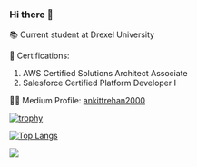### Hi there 👋

📚 Current student at Drexel University

📜 Certifications:
  1. AWS Certified Solutions Architect Associate
  2. Salesforce Certified Platform Developer I

✍🏻 Medium Profile: <a href="https://ankittrehan2000.medium.com/">ankittrehan2000</a>

[![trophy](https://github-profile-trophy.vercel.app/?username=ankittrehan2000&theme=algolia&margin-w=15&margin-h=15&rank=S,SSS,SS,AAA,AA,A,B,C,SECRET)](https://github.com/ryo-ma/github-profile-trophy)

[![Top Langs](https://github-readme-stats.vercel.app/api/top-langs/?username=ankittrehan2000&layout=compact&theme=dark)](https://github.com/anuraghazra/github-readme-stats)

![](https://github-profile-summary-cards.vercel.app/api/cards/profile-details?username=ankittrehan2000&theme=dracula)

<!--
**ankittrehan2000/ankittrehan2000** is a ✨ _special_ ✨ repository because its `README.md` (this file) appears on your GitHub profile.

Here are some ideas to get you started:

- 🔭 I’m currently working on ...
- 🌱 I’m currently learning ...
- 👯 I’m looking to collaborate on ...
- 🤔 I’m looking for help with ...
- 💬 Ask me about ...
- 📫 How to reach me: ...
- 😄 Pronouns: ...
- ⚡ Fun fact: ...
-->

